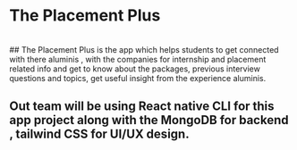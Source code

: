 # The Placement Plus 

<br>
## The Placement Plus is the app which helps students to get connected with there aluminis , with the companies for internship and placement related info and get to know about the packages, previous interview questions and topics, get useful insight from the experience aluminis.

<br>

## Out team will be using React native CLI for this app project along with the MongoDB for backend , tailwind CSS for UI/UX design.
